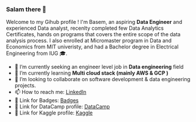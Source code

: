 
### Salam there 👋


Welcome to my Gihub profile !
I'm Basem, an aspiring **Data Engineer** and experienced Data analyst, recenlty completed few Data Analytics Certificates, hands on programs that covers the entire scope of the data analysis process.
I also enrolled at Micromaster program in Data and Economics from MIT univeristy, and had a Bachelor degree in Electrical Engineering from IUG :mortar_board:.


- 🔭 I’m currently seeking an engineer level job in **Data engineering** field
- 🌱 I’m currently learning **Multi cloud stack (mainly AWS & GCP )**
- 👯 I’m looking to collaborate on software development & data engineering projects.
- 📫 How to reach me:  [LinkedIn](https://www.linkedin.com/in/bkhalaf/) 
- 🔗 Link for Badges:    [Badges](https://www.credly.com/users/basem-khalaf94/badges)
- 🔗 Link for DataCamp profile:    [DataCamp](https://www.datacamp.com/profile/bkhalaf94)  
- 🔗 Link for Kaggle profile:    [Kaggle]( https://www.kaggle.com/basemkhalaf)  
